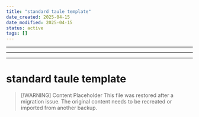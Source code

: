 ```yaml
---
title: "standard taule template"
date_created: 2025-04-15
date_modified: 2025-04-15
status: active
tags: []
---
```


---

---

---

# standard taule template

> [\!WARNING] Content Placeholder
> This file was restored after a migration issue. The original content needs to be recreated or imported from another backup.

